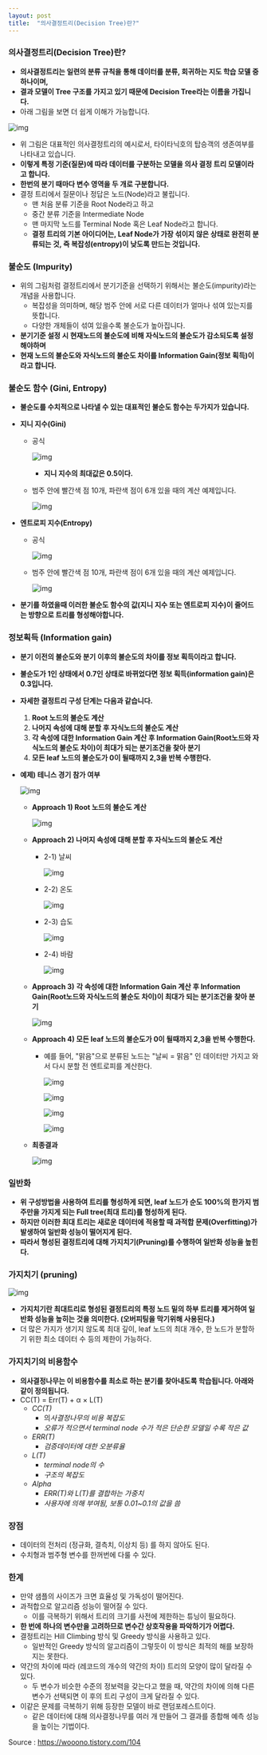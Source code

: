 ```yaml
---
layout: post
title:  "의사결정트리(Decision Tree)란?"
---
```


### 의사결정트리(Decision Tree)란?

- **의사결정트리는 일련의 분류 규칙을 통해 데이터를 분류, 회귀하는 지도 학습 모델 중 하나이며,**
- **결과 모델이 Tree 구조를 가지고 있기 때문에 Decision Tree라는 이름을 가집니다.**
- 아래 그림을 보면 더 쉽게 이해가 가능합니다.



![img](https://blog.kakaocdn.net/dn/bQZ3zp/btrFIdfjAYd/5l22yEb805Lyav5rQ0EOX1/img.png)



- 위 그림은 대표적인 의사결정트리의 예시로서, 타이타닉호의 탑승객의 생존여부를 나타내고 있습니다.
- **이렇게 특정 기준(질문)에 따라 데이터를 구분하는 모델을 의사 결정 트리 모델이라고 합니다.**
- **한번의 분기 때마다 변수 영역을 두 개로 구분합니다.**
- 결정 트리에서 질문이나 정답은 노드(Node)라고 불립니다.
  - 맨 처음 분류 기준을 Root Node라고 하고
  - 중간 분류 기준을 Intermediate Node
  - 맨 마지막 노드를 Terminal Node 혹은 Leaf Node라고 합니다.
  - **결정 트리의 기본 아이디어는, Leaf Node가 가장 섞이지 않은 상태로 완전히 분류되는 것, 즉 복잡성(entropy)이 낮도록 만드는 것입니다.**

### **불순도 (Impurity)**

- 위의 그림처럼 결정트리에서 분기기준을 선택하기 위해서는 불순도(impurity)라는 개념을 사용합니다.
  - 복잡성을 의미하며, 해당 범주 안에 서로 다른 데이터가 얼마나 섞여 있는지를 뜻합니다.
  - 다양한 개체들이 섞여 있을수록 불순도가 높아집니다.
- **분기기준 설정 시 현재노드의 불순도에 비해 자식노드의 불순도가 감소되도록 설정해야하며**
- **현재 노드의 불순도와 자식노드의 불순도 차이를 Information Gain(정보 획득)이라고 합니다.**

### 불순도 함수 (Gini, Entropy)

- **불순도를 수치적으로 나타낼 수 있는 대표적인 불순도 함수는 두가지가 있습니다.**

- **지니 지수(Gini)**

  - 공식

    

    ![img](https://blog.kakaocdn.net/dn/TJd4L/btrFJmQzorH/KKV7BkEffzNmLeCi9u9AKk/img.png)

    

    - **지니 지수의 최대값은 0.5이다.**

  - 범주 안에 빨간색 점 10개, 파란색 점이 6개 있을 때의 계산 예제입니다.

    

    ![img](https://blog.kakaocdn.net/dn/WYUxE/btrFIdsN7QV/vu8bIXXUf6sE0gfqvkSDx1/img.png)

    

- **엔트로피 지수(Entropy)**

  - 공식

    

    ![img](https://blog.kakaocdn.net/dn/07ZzE/btrFMB0i35Z/0WuvH5uvZK4whnbpAS0kU1/img.png)

    

  - 범주 안에 빨간색 점 10개, 파란색 점이 6개 있을 때의 계산 예제입니다.

    

    ![img](https://blog.kakaocdn.net/dn/BxruY/btrFLBsGgMY/BiTZGUMHY5DUmhARtwEwkK/img.png)

    

- **분기를 하였을때 이러한 불순도 함수의 값(지니 지수 또는 엔트로피 지수)이 줄어드는 방향으로 트리를 형성해야합니다.**

### 정보획득 (Information gain)

- **분기 이전의 불순도와 분기 이후의 불순도의 차이를 정보 획득이라고 합니다.**

- **불순도가 1인 상태에서 0.7인 상태로 바뀌었다면 정보 획득(information gain)은 0.3입니다.**

- **자세한 결정트리 구성 단계는 다음과 같습니다.**

  1. **Root 노드의 불순도 계산**
  2. **나머지 속성에 대해 분할 후 자식노드의 불순도 계산**
  3. **각 속성에 대한 Information Gain 계산 후 Information Gain(Root노드와 자식노드의 불순도 차이)이 최대가 되는 분기조건을 찾아 분기**
  4. **모든 leaf 노드의 불순도가 0이 될때까지 2,3을 반복 수행한다.**

- **예제) 테니스 경기 참가 여부**

  

  ![img](https://blog.kakaocdn.net/dn/QjpJA/btrFHJ6yJXf/U4XslnkxhlKfb56LnCD82k/img.png)

  

  - **Approach 1) Root 노드의 불순도 계산**

    

    ![img](https://blog.kakaocdn.net/dn/d9Cjlz/btrFJm36NUb/mpfBwYMyzCIjbm1AMDVvRk/img.png)

    

  - **Approach 2) 나머지 속성에 대해 분할 후 자식노드의 불순도 계산**

    - 2-1) 날씨

      

      ![img](https://blog.kakaocdn.net/dn/2x6oc/btrFOxpyBaG/WspU2xCa0syQ2nYC9b4Dw0/img.png)

      

    - 2-2) 온도

      

      ![img](https://blog.kakaocdn.net/dn/IFBoj/btrFIekXO88/wRp6KAvyJMm4NKLoW9sp70/img.png)

      

    - 2-3) 습도

      

      ![img](https://blog.kakaocdn.net/dn/xlTON/btrFHIT66Q0/iBKTFgq68ZwqLZERk8IFs0/img.png)

      

    - 2-4) 바람

      

      ![img](https://blog.kakaocdn.net/dn/czMoim/btrFKaPTlPY/ayBDgJmRDHVn2lP6tSrOQ1/img.png)

      

  - **Approach 3)** **각 속성에 대한 Information Gain 계산 후 Information Gain(Root노드와 자식노드의 불순도 차이)이 최대가 되는 분기조건을 찾아 분기**

    

    ![img](https://blog.kakaocdn.net/dn/5YVPw/btrFLCymKZm/ne7OUV0OFcAKQog34KgOc1/img.png)

    

  - **Approach 4) 모든 leaf 노드의 불순도가 0이 될때까지 2,3을 반복 수행한다.**

    - 예를 들어, "맑음"으로 분류된 노드는 "날씨 = 맑음" 인 데이터만 가지고 와서 다시 분할 전 엔트로피를 계산한다.

      

      ![img](https://blog.kakaocdn.net/dn/bBZlCi/btrFIeeb83W/Ym98mMk26jxM4bx3DpO7PK/img.png)

      

      

      ![img](https://blog.kakaocdn.net/dn/q0b8b/btrFNGAhslH/kY1mtljOXuOWKK1QzYoKTk/img.png)

      

      

      ![img](https://blog.kakaocdn.net/dn/dQHjF2/btrFMDw2a6y/xx4o5Qv0jsnffQC2WczUwK/img.png)

      

      

      ![img](https://blog.kakaocdn.net/dn/1cQRp/btrFLCymQQ1/NDTZbBgApe4PsM7NuyUmb0/img.png)

      

  - **최종결과**

    

    ![img](https://blog.kakaocdn.net/dn/nuTxf/btrFIeZz7JL/xbd6AcRXlbizKgxOgU2FKk/img.png)

    

### **일반화**

- **위 구성방법을 사용하여 트리를 형성하게 되면, leaf 노드가 순도 100%의 한가지 범주만을 가지게 되는 Full tree(최대 트리)를 형성하게 된다.**
- **하지만 이러한 최대 트리는 새로운 데이터에 적용할 때 과적합 문제(Overfitting)가 발생하여 일반화 성능이 떨어지게 된다.**
- **따라서 형성된 결정트리에 대해 가지치기(Pruning)를 수행하여 일반화 성능을 높힌다.**

### **가지치기 (pruning)**



![img](https://blog.kakaocdn.net/dn/ABYtl/btrFOwxqiCb/2S9mBoyVc5EDweQfUweKz0/img.png)



- **가지치기란 최대트리로 형성된 결정트리의 특정 노드 밑의 하부 트리를 제거하여 일반화 성능을 높히는 것을 의미한다. (오버피팅을 막기위해 사용된다.)**
- 더 많은 가지가 생기지 않도록 최대 깊이, leaf 노드의 최대 개수, 한 노드가 분할하기 위한 최소 데이터 수 등의 제한이 가능하다.

### 가지치기의 비용함수

- **의사결정나무는 이 비용함수를 최소로 하는 분기를 찾아내도록 학습됩니다. 아래와 같이 정의됩니다.**
- CC(T) = Err(T) + α × L(T)
  - *CC(T)*
    - 의*사결정나무의 비용 복잡도*
    - *오류가 적으면서 terminal node 수가 적은 단순한 모델일 수록 작은 값*
  - *ERR(T)*
    - *검증데이터에 대한 오분류율*
  - *L(T)*
    - *terminal node의 수*
    - *구조의 복잡도*
  - *Alpha*
    - *ERR(T)와 L(T)를 결합하는 가중치*
    - *사용자에 의해 부여됨, 보통 0.01~0.1의 값을 씀*

### 장점

- 데이터의 전처리 (정규화, 결측치, 이상치 등) 를 하지 않아도 된다.
- 수치형과 범주형 변수를 한꺼번에 다룰 수 있다.

### 한계

- 만약 샘플의 사이즈가 크면 효율성 및 가독성이 떨어진다.
- 과적합으로 알고리즘 성능이 떨어질 수 있다.
  - 이를 극복하기 위해서 트리의 크기를 사전에 제한하는 튜닝이 필요하다.
- **한 번에 하나의 변수만을 고려하므로 변수간 상호작용을 파악하기가 어렵다.**
- 결정트리는 Hill Climbing 방식 및 Greedy 방식을 사용하고 있다.
  - 일반적인 Greedy 방식의 알고리즘이 그렇듯이 이 방식은 최적의 해를 보장하지는 못한다.
- 약간의 차이에 따라 (레코드의 개수의 약간의 차이) 트리의 모양이 많이 달라질 수 있다.
  - 두 변수가 비슷한 수준의 정보력을 갖는다고 했을 때, 약간의 차이에 의해 다른 변수가 선택되면 이 후의 트리 구성이 크게 달라질 수 있다.
- 이같은 문제를 극복하기 위해 등장한 모델이 바로 랜덤포레스트이다.
  - 같은 데이터에 대해 의사결정나무를 여러 개 만들어 그 결과를 종합해 예측 성능을 높이는 기법이다.

Source : https://wooono.tistory.com/104
